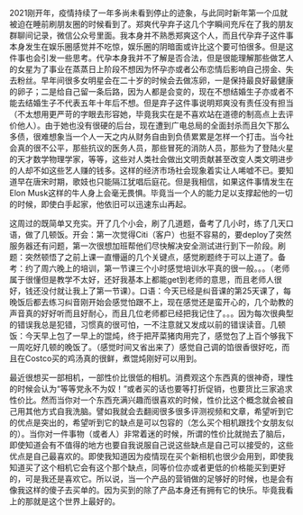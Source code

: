 # 


2021刚开年，疫情持续了一年多尚未看到停止的迹象，与此同时新年第一个瓜就被迫在睡前刷朋友圈的时候看到了。郑爽代孕弃子这几个字瞬间充斥在了我的朋友群聊间记录，微信公众号里面。我本身并不熟悉郑爽这个人，而且代孕弃子这件事本身发生在娱乐圈感觉并不吃惊，娱乐圈的阴暗面或许比这个要可怕很多。但是这件事也会引发一些思考。代孕本身我并不了解是否合法，但是很能理解那些做艺人的女星为了事业在蒸蒸日上阶段不想因为怀孕亦或者公布恋情后影响自己捞金、失去粉丝。早年间很多女明星会在二十岁的时候会去做冻卵，一是保持最良好最健康的卵子；二是给自己留一条后路，因为人都是会变的，现在不想结婚生子亦或者不能去结婚生子不代表五年十年后不想。但是弃子这件事说明郑爽没有责任没有担当（不太想用更严苛的字眼去形容她，毕竟我实在是不喜欢站在道德的制高点上去评价他人）。由于她也没有很硬的后台，现在遭到广电总局的全面封杀而且欠下那么多债，很难想象当一个人一天之内从财务自由到负债累累是怎样一个打击。当今社会真的很不公平，那些抗议的医务人员，那些冒死的消防人员，那些为了登陆火星的天才数学物理学家，等等，这些对人类社会做出文明贡献甚至改变人类文明进步的人却不如这些艺人赚的钱多。这样的经济市场社会现象着实让人唏嘘不已。要知道早在唐宋时期，歌妓也只能隔江犹唱后庭花。但是我相信，如果这件事情发生在Elon Musk这样的牛人身上会毫无畏惧。毕竟当一个人的能力足以支撑起他的一切的时候，即使白手起家，他依旧可以迅速东山再起。

这周过的既简单又充实。开了几个小会，刷了几道题，备考了几小时，练了几天口语，做了几顿饭。开会：第一次觉得Citi（客户）也挺不容易的，要deploy了突然服务器还有问题，第一次很想加班帮他们尽快解决安全测试进行到下一阶段。刷题：突然顿悟了之前上课一直懵逼的几个关键点，感觉刷题终于可以上道了。备考：约了周六晚上的培训，第一节课三个小时感觉培训水平真的很一般。。。（老师属于很懂但是教学不太好，还好我基本上都能get到老师的意思，而且老师人很好，钱还没付就让我上了第一节课）。口语：今天已经是纠音课的第25天课了，每晚饭后都去练习纠音刚开始会感觉怕跟不上，现在感觉还是蛮开心的，几个助教的声音真的好好听而且好耐心，而且几位老师都已经把我记住了。。。因为每次很典型的错误我总是犯错，习惯真的很可怕，一不注意就又发成以前的错误读音。几顿饭：今天早上包了一早上的馄炖，终于把芹菜猪肉用完了，感觉包了上百个够我下一周吃好几顿的晚饭了。（感觉时间又省出来了）感觉自己调的馅很香很好吃，而且在Costco买的鸡汤真的很鲜，煮馄炖刚好可以用到。

最近很想买一部相机，一部性价比很低的相机。消费观这个东西真的很神奇，理性的时候会认为“等等党永不为奴！”或者买的话也要等打折促销，也要货比三家追求性价比。然而当你对一个东西充满兴趣而很喜欢的时候，性价比这个概念就会被自己用其他方式自我洗脑。譬如我就会去翻阅很多很多评测视频和文章，希望听到它的优点是突出的，希望听到它的缺点是可以包容的（怎么买个相机跟找个女朋友似的）。当你对一件事物（或者人）非常着迷的时候，所谓的性价比就抛去了脑后，即使知道会有不值得的地方也要自我说服自己说这些缺点是自己可以接受的，这些优点是自己最喜欢的。即使我知道因为疫情现在买个新相机也很少会用到，即使我知道买了这个相机它会有这个那个缺点，同等价位亦或者更低的价格能买到更好的，可是我还是喜欢它。所以说，当一个产品的营销做的足够好的时候，也是会有像我这样的傻子去买单的。因为买到的除了产品本身还有拥有它的快乐。毕竟我看上的那就是这个世界上最好的。
